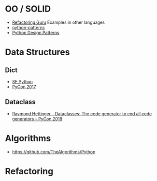 # OO / SOLID
* [Refactoring.Guru](https://refactoring.guru/)
   Examples in other languages
* [python-patterns](https://github.com/faif/python-patterns)
* [Python Design Patterns](https://python-patterns.guide/)

# Data Structures
## Dict
* [SF Python](https://youtu.be/p33CVV29OG8)
* [PyCon 2017](https://youtu.be/npw4s1QTmPg)

## Dataclass
* [Raymond Hettinger - Dataclasses: The code generator to end all code generators - PyCon 2018](https://youtu.be/T-TwcmT6Rcw)

# Algorithms
* https://github.com/TheAlgorithms/Python

# Refactoring
<!--stackedit_data:
eyJoaXN0b3J5IjpbMTI4ODg3NDMwMV19
-->